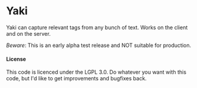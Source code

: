 # Yaki
Yaki can capture relevant tags from any bunch of text. Works on the client and on the server. 

*Beware*: This is an early alpha test release and NOT suitable for production.

#### License

This code is licenced under the LGPL 3.0. Do whatever you want with this code, but I'd like to get improvements and bugfixes back. 